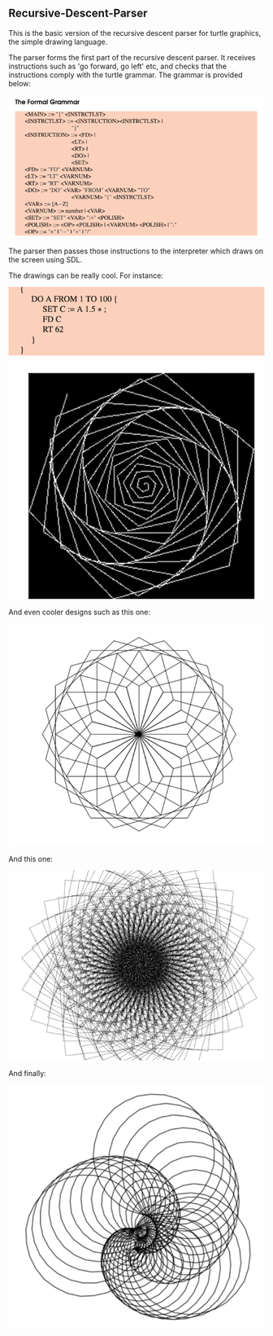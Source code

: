## Recursive-Descent-Parser

This is the basic version of the recursive descent parser for turtle graphics, the simple drawing language.

The parser forms the first part of the recursive descent parser. It receives instructions such as 'go forward, go left' etc,
and checks that the instructions comply with the turtle grammar. The grammar is provided below:

<div align="center">

![alt text](./images/grammar.png)

</div>

The parser then passes those instructions to the interpreter which draws on the screen using SDL.

The drawings can be really cool. For instance:


<div align="center">

![alt text](./images/example.png)

</div>

And even cooler designs such as this one:

<div align="center">

![alt text](./images/turtle1.png)

</div>

And this one:

<div align="center">

![alt text](./images/turtle2.png)

</div>

And finally:

<div align="center">

![alt text](./images/turtle3.png)

</div>
